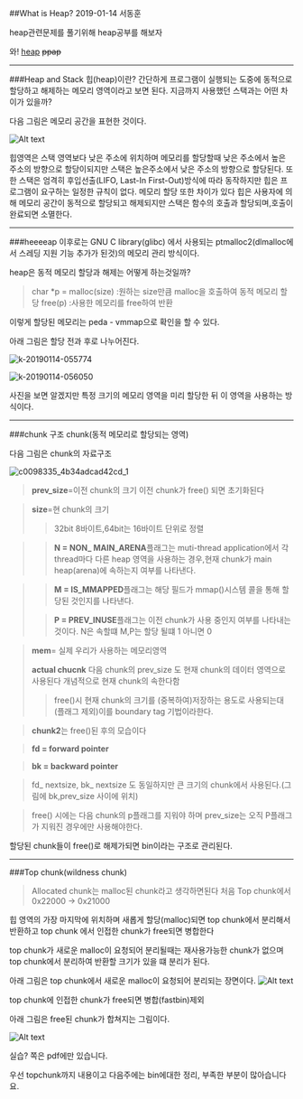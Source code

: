 ##What is Heap?
2019-01-14 서동훈

heap관련문제를 풀기위해 heap공부를 해보자 

와! <u>heap</u> <del>ppap

----
###Heap and Stack
힙(heap)이란? 간단하게 프로그램이 실행되는 도중에 동적으로 할당하고 해제하는 메모리 영역이라고 보면 된다. 
지금까지 사용했던 스택과는 어떤 차이가 있을까?

다음 그림은 메모리 공간을 표현한 것이다.


![Alt text](http://tcpschool.com/lectures/img_c_memory_structure.png)

힙영역은 스택 영역보다 낮은 주소에 위치하며 메모리를 할당할때 낮은 주소에서 높은 주소의 방향으로 할당이되지만 스택은 높은주소에서 낮은 주소의 방향으로 할당된다. 또한 스택은 엄격히 후입선출(LIFO, Last-In First-Out)방식에 따라 동작하지만 힙은 프로그램이 요구하는 일정한 규칙이 없다. 메모리 할당 또한 차이가 있다 힙은 사용자에 의해 메모리 공간이 동적으로 할당되고 해제되지만 스택은 함수의 호출과 할당되며,호출이 완료되면 소멸한다.

---
###heeeeap
이후로는 
 GNU C library(glibc) 에서 사용되는 ptmalloc2(dlmalloc에서 스레딩 지원 기능 추가가 된것)의 메모리 관리 방식이다. 

heap은 동적 메모리 할당과 해제는 어떻게 하는것일까?

> char *p = malloc(size) :원하는 size만큼 malloc을 호출하여 동적 메모리 할당 
>	free(p)  :사용한 메모리를 free하여 반환

이렇게 할당된 메모리는 peda - vmmap으로 확인을 할 수 있다.

아래 그림은 할당 전과 후로 나누어진다.

![k-20190114-055774](https://user-images.githubusercontent.com/37978105/51090033-44131280-17b9-11e9-8573-2acac57606f2.png)

![k-20190114-056050](https://user-images.githubusercontent.com/37978105/51090035-483f3000-17b9-11e9-850a-6f1800e18380.png)


사진을 보면 알겠지만 특정 크기의 메모리 영역을 미리 할당한 뒤 이 영역을 사용하는 방식이다.

---
###chunk 구조
chunk(동적 메모리로 할당되는 영역)

다음 그림은 chunk의 자료구조


![c0098335_4b34adcad42cd_1](https://user-images.githubusercontent.com/37978105/51085151-9122c480-1778-11e9-8494-87f5550900b2.png)

>**prev_size**=이전 chunk의 크기 이전 chunk가 free() 되면 초기화된다

>**size**=현 chunk의 크기
>>32bit 8바이트,64bit는 16바이트 단위로 정렬

>>**N = NON_ MAIN_ARENA**플래그는 muti-thread application에서 각 thread마다 다른 heap 영역을 사용하는 경우,현재 chunk가 main heap(arena)에 속하는지 여부를 나타낸다.

>>**M = IS_MMAPPED**플래그는 해당 필드가 mmap()시스템 콜을 통해 할당된 것인지를 나타낸다.
>
>>**P = PREV_INUSE**플래그는 이전 chunk가 사용 중인지 여부를 나타내는 것이다.
>N은 속할떄  M,P는 할당 될떄  1 아니면 0
>

>**mem**= 실제 우리가 사용하는 메모리영역
>
>**actual chucnk** 다음 chunk의 prev_size 도 현재 chunk의 데이터 영역으로 사용된다 개념적으로 현재 chunk의 속한다함
>>free()시 현재 chunk의 크기를 (중복하여)저장하는 용도로 사용되는대(플래그 제외)이를 boundary tag 기법이라한다.

>**chunk2**는 free()된 후의 모습이다

>**fd = forward pointer**

>**bk = backward pointer**

> fd_ nextsize, bk_ nextsize 도 동일하지만 큰 크기의 chunk에서 사용된다.(그림에 bk,prev_size 사이에 위치)

>free() 시에는 다음 chunk의 p플래그를 지워야 하며 prev_size는 오직 P플래그가 지워진 경우에만 사용해야한다.
>
>

할당된 chunk들이 free()로 해제가되면 bin이라는 구조로 관리된다.

---
###Top chunk(wildness chunk)

>Allocated chunk는 malloc된 chunk라고 생각하면된다
>처음 Top chunk에서 0x22000 -> 0x21000

힙 영역의 가장 마지막에 위치하며 새롭게 할당(malloc)되면 top chunk에서 분리해서 반환하고 top chunk 에서 인접한 chunk가 free되면 병합한다

top chunk가 새로운 malloc이 요청되어 분리될때는 재사용가능한 chunk가 없으며 top chunk에서 분리하여 반환할 크기가 있을 떄 분리가 된다. 

아래 그림은 top chunk에서 새로운 malloc이 요청되어 분리되는 장면이다.
![Alt text](https://cdn.discordapp.com/attachments/533933042868420616/534125675116756992/K-007.png)


top chunk에 인접한 chunk가 free되면 병합(fastbin)제외

아래 그림은 free된 chunk가 합쳐지는 그림이다.

![Alt text](https://cdn.discordapp.com/attachments/533933042868420616/534127580027289640/K-009.png)


실습? 쪽은 pdf에만 있습니다.

우선 topchunk까지 내용이고 다음주에는 bin에대한 정리,
부족한 부분이 많아습니다요.